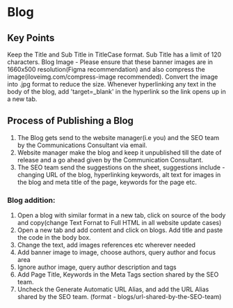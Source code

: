 # Blog

## Key Points
Keep the Title and Sub Title in TitleCase format. 
Sub Title has a limit of 120 characters.
Blog Image - Please ensure that these banner images are in 1660x500 resolution(Figma recommendation) and also compress the image(iloveimg.com/compress-image recommended).
Convert the image into .jpg format to reduce the size.
Whenever hyperlinking any text in the body of the blog, add 'target=_blank' in the hyperlink so the link opens up in a new tab.

## Process of Publishing a Blog
1. The Blog gets send to the website manager(i.e you) and the SEO team by the Communications Consultant via email.
2. Website manager make the blog and keep it unpublished till the date of release and a go ahead given by the Communication Consultant.
3. The SEO team send the suggestions on the sheet, suggestions include - changing URL of the blog, hyperlinking keywords, alt text for images in the blog and meta title of the page, keywords for the page etc.

### Blog addition:
1. Open a blog with similar format in a new tab, click on source of the body and copy(change Text Fornat to Full HTML in all website update cases)
2. Open a new tab and add content and click on blogs. Add title and paste the code in the body box.
3. Change the text, add images references etc wherever needed
4. Add banner image to image, choose authors, query author and focus area 
5. Ignore author image, query author description and tags
6. Add Page Title, Keywords in the Meta Tags section shared by the SEO team.
7. Uncheck the Generate Automatic URL Alias, and add the URL Alias shared by the SEO team. (format - blogs/url-shared-by-the-SEO-team)
